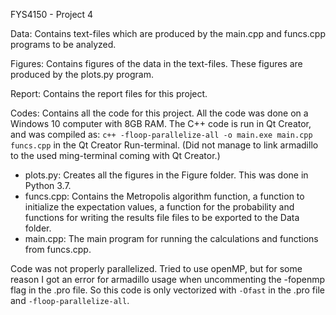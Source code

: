 FYS4150 - Project 4

Data: Contains text-files which are produced by the main.cpp and funcs.cpp programs to be analyzed.

Figures: Contains figures of the data in the text-files. These figures are produced by the plots.py program.

Report: Contains the report files for this project.

Codes: Contains all the code for this project. All the code was done on a Windows 10 computer with 8GB RAM. The C++ code is run in Qt Creator, and was compiled as: `c++ -floop-parallelize-all -o main.exe main.cpp funcs.cpp` in the Qt Creator Run-terminal. (Did not manage to link armadillo to the used ming-terminal coming with Qt Creator.)
- plots.py: Creates all the figures in the Figure folder. This was done in Python 3.7.
- funcs.cpp: Contains the Metropolis algorithm function, a function to initialize the expectation values, a function for the probability and functions for writing the results file files to be exported to the Data folder.
- main.cpp: The main program for running the calculations and functions from funcs.cpp.

Code was not properly parallelized. Tried to use openMP, but for some reason I got an error for armadillo usage when uncommenting the -fopenmp flag in the .pro file. So this code is only vectorized with `-Ofast` in the .pro file and `-floop-parallelize-all`.
